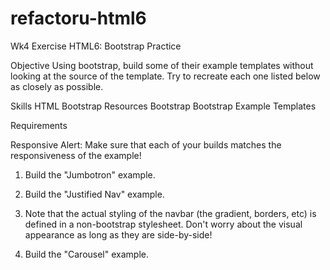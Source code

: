 refactoru-html6
===============

Wk4 Exercise HTML6: Bootstrap Practice

Objective
Using bootstrap, build some of their example templates without looking at the source of the template. Try to recreate each one listed below as closely as possible.

Skills
HTML
Bootstrap
Resources
Bootstrap
Bootstrap Example Templates

Requirements

Responsive Alert: Make sure that each of your builds matches the responsiveness of the example!

1. Build the "Jumbotron" example.
2. Build the "Justified Nav" example.
3. Note that the actual styling of the navbar (the gradient, borders, etc) is defined in a non-bootstrap stylesheet. Don't worry about the visual appearance as long as they are side-by-side!

4. Build the "Carousel" example.
